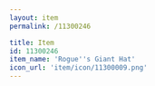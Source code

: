 ```yaml
---
layout: item
permalink: /11300246

title: Item
id: 11300246
item_name: 'Rogue''s Giant Hat'
icon_url: 'item/icon/11300009.png'
---
```

